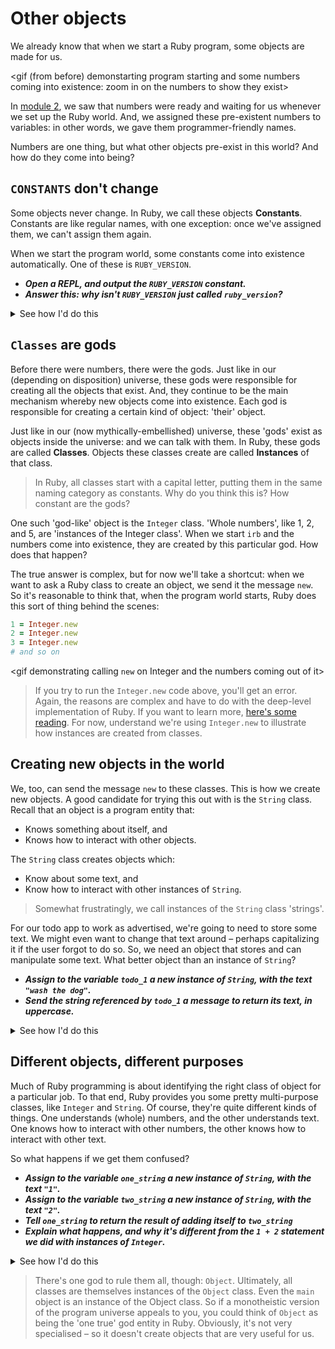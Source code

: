# Other objects

We already know that when we start a Ruby program, some objects are made for us.

<gif (from before) demonstarting program starting and some numbers coming into existence: zoom in on the numbers to show they exist>

In [module 2](./2_variables_and_statements.md), we saw that numbers were ready and waiting for us whenever we set up the Ruby world. And, we assigned these pre-existent numbers to variables: in other words, we gave them programmer-friendly names.

Numbers are one thing, but what other objects pre-exist in this world? And how do they come into being?

## `CONSTANTS` don't change

Some objects never change. In Ruby, we call these objects **Constants**. Constants are like regular names, with one exception: once we've assigned them, we can't assign them again.

When we start the program world, some constants come into existence automatically. One of these is `RUBY_VERSION`.

* _**Open a REPL, and output the `RUBY_VERSION` constant.**_
* _**Answer this: why isn't `RUBY_VERSION` just called `ruby_version`?**_

<details>
<summary>See how I'd do this</summary>
<p>

```irb
> RUBY_VERSION
=> "2.4.1"
```
</p>
</details>
<p></p>

## `Classes` are gods

Before there were numbers, there were the gods. Just like in our (depending on disposition) universe, these gods were responsible for creating all the objects that exist. And, they continue to be the main mechanism whereby new objects come into existence. Each god is responsible for creating a certain kind of object: 'their' object.

Just like in our (now mythically-embellished) universe, these 'gods' exist as objects inside the universe: and we can talk with them. In Ruby, these gods are called **Classes**. Objects these classes create are called **Instances** of that class.

> In Ruby, all classes start with a capital letter, putting them in the same naming category as constants. Why do you think this is? How constant are the gods?

One such 'god-like' object is the `Integer` class. 'Whole numbers', like 1, 2, and 5, are 'instances of the Integer class'. When we start `irb` and the numbers come into existence, they are created by this particular god. How does that happen?

The true answer is complex, but for now we'll take a shortcut: when we want to ask a Ruby class to create an object, we send it the message `new`. So it's reasonable to think that, when the program world starts, Ruby does this sort of thing behind the scenes:

```ruby
1 = Integer.new
2 = Integer.new
3 = Integer.new
# and so on
```

<gif demonstrating calling `new` on Integer and the numbers coming out of it>

> If you try to run the `Integer.new` code above, you'll get an error. Again, the reasons are complex and have to do with the deep-level implementation of Ruby. If you want to learn more, [here's some reading](https://stackoverflow.com/questions/3430280/how-does-object-id-assignment-work). For now, understand we're using `Integer.new` to illustrate how instances are created from classes.

## Creating new objects in the world

We, too, can send the message `new` to these classes. This is how we create new objects. A good candidate for trying this out with is the `String` class. Recall that an object is a program entity that:

* Knows something about itself, and
* Knows how to interact with other objects.

The `String` class creates objects which: 

* Know about some text, and 
* Know how to interact with other instances of `String`.

> Somewhat frustratingly, we call instances of the `String` class 'strings'.

For our todo app to work as advertised, we're going to need to store some text. We might even want to change that text around – perhaps capitalizing it if the user forgot to do so. So, we need an object that stores and can manipulate some text. What better object than an instance of `String`?

* _**Assign to the variable `todo_1` a new instance of `String`, with the text `"wash the dog"`.**_
* _**Send the string referenced by `todo_1` a message to return its text, in uppercase.**_

<details>
<summary>See how I'd do this</summary>
<p>

```irb
> todo_1 = String.new("wash the dog")
=> "wash the dog"
> todo_1.upcase
=> "WASH THE DOG"
```
</p>
</details>
<p></p>

## Different objects, different purposes

Much of Ruby programming is about identifying the right class of object for a particular job. To that end, Ruby provides you some pretty multi-purpose classes, like `Integer` and `String`. Of course, they're quite different kinds of things. One understands (whole) numbers, and the other understands text. One knows how to interact with other numbers, the other knows how to interact with other text.

So what happens if we get them confused?

* _**Assign to the variable `one_string` a new instance of `String`, with the text `"1"`.**_
* _**Assign to the variable `two_string` a new instance of `String`, with the text `"2"`.**_
* _**Tell `one_string` to return the result of adding itself to `two_string`**_
* _**Explain what happens, and why it's different from the `1 + 2` statement we did with instances of `Integer`.**_

<details>
<summary>See how I'd do this</summary>
<p>

```irb
> one_string = String.new("1")
=> "1"
> two_string = String.new("2")
=> "2"
> one_string + two_string
=> "12"
```
</p>
</details>
<p></p>

> There's one god to rule them all, though: `Object`. Ultimately, all classes are themselves instances of the `Object` class. Even the `main` object is an instance of the Object class. So if a monotheistic version of the program universe appeals to you, you could think of `Object` as being the 'one true' god entity in Ruby. Obviously, it's not very specialised – so it doesn't create objects that are very useful for us.

